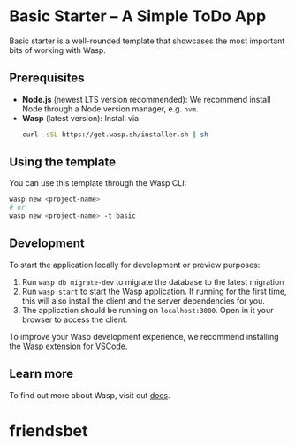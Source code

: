 # Basic Starter – A Simple ToDo App

Basic starter is a well-rounded template that showcases the most important bits of working with Wasp.

## Prerequisites

- **Node.js** (newest LTS version recommended): We recommend install Node through a Node version manager, e.g. `nvm`.
- **Wasp** (latest version): Install via
  ```sh
  curl -sSL https://get.wasp.sh/installer.sh | sh
  ```

## Using the template

You can use this template through the Wasp CLI:

```bash
wasp new <project-name>
# or
wasp new <project-name> -t basic
```

## Development

To start the application locally for development or preview purposes:

1. Run `wasp db migrate-dev` to migrate the database to the latest migration
2. Run `wasp start` to start the Wasp application. If running for the first time, this will also install the client and the server dependencies for you.
3. The application should be running on `localhost:3000`. Open in it your browser to access the client.

To improve your Wasp development experience, we recommend installing the [Wasp extension for VSCode](https://marketplace.visualstudio.com/items?itemName=wasp-lang.wasp).

## Learn more

To find out more about Wasp, visit out [docs](https://wasp.sh/docs).
# friendsbet
